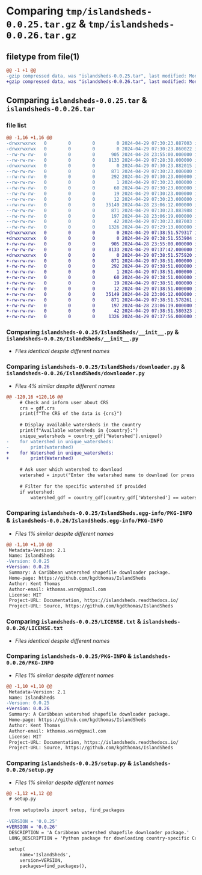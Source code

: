 # Comparing `tmp/islandsheds-0.0.25.tar.gz` & `tmp/islandsheds-0.0.26.tar.gz`

## filetype from file(1)

```diff
@@ -1 +1 @@
-gzip compressed data, was "islandsheds-0.0.25.tar", last modified: Mon Apr 29 07:30:23 2024, max compression
+gzip compressed data, was "islandsheds-0.0.26.tar", last modified: Mon Apr 29 07:38:51 2024, max compression
```

## Comparing `islandsheds-0.0.25.tar` & `islandsheds-0.0.26.tar`

### file list

```diff
@@ -1,16 +1,16 @@
-drwxrwxrwx   0        0        0        0 2024-04-29 07:30:23.887003 islandsheds-0.0.25/
-drwxrwxrwx   0        0        0        0 2024-04-29 07:30:23.860022 islandsheds-0.0.25/IslandSheds/
--rw-rw-rw-   0        0        0      905 2024-04-28 23:55:00.000000 islandsheds-0.0.25/IslandSheds/__init__.py
--rw-rw-rw-   0        0        0     8133 2024-04-29 07:28:38.000000 islandsheds-0.0.25/IslandSheds/downloader.py
-drwxrwxrwx   0        0        0        0 2024-04-29 07:30:23.882015 islandsheds-0.0.25/IslandSheds.egg-info/
--rw-rw-rw-   0        0        0      871 2024-04-29 07:30:23.000000 islandsheds-0.0.25/IslandSheds.egg-info/PKG-INFO
--rw-rw-rw-   0        0        0      292 2024-04-29 07:30:23.000000 islandsheds-0.0.25/IslandSheds.egg-info/SOURCES.txt
--rw-rw-rw-   0        0        0        1 2024-04-29 07:30:23.000000 islandsheds-0.0.25/IslandSheds.egg-info/dependency_links.txt
--rw-rw-rw-   0        0        0       60 2024-04-29 07:30:23.000000 islandsheds-0.0.25/IslandSheds.egg-info/entry_points.txt
--rw-rw-rw-   0        0        0       19 2024-04-29 07:30:23.000000 islandsheds-0.0.25/IslandSheds.egg-info/requires.txt
--rw-rw-rw-   0        0        0       12 2024-04-29 07:30:23.000000 islandsheds-0.0.25/IslandSheds.egg-info/top_level.txt
--rw-rw-rw-   0        0        0    35149 2024-04-28 23:06:12.000000 islandsheds-0.0.25/LICENSE.txt
--rw-rw-rw-   0        0        0      871 2024-04-29 07:30:23.883988 islandsheds-0.0.25/PKG-INFO
--rw-rw-rw-   0        0        0      197 2024-04-28 23:06:19.000000 islandsheds-0.0.25/README.md
--rw-rw-rw-   0        0        0       42 2024-04-29 07:30:23.887003 islandsheds-0.0.25/setup.cfg
--rw-rw-rw-   0        0        0     1326 2024-04-29 07:29:13.000000 islandsheds-0.0.25/setup.py
+drwxrwxrwx   0        0        0        0 2024-04-29 07:38:51.579317 islandsheds-0.0.26/
+drwxrwxrwx   0        0        0        0 2024-04-29 07:38:51.553904 islandsheds-0.0.26/IslandSheds/
+-rw-rw-rw-   0        0        0      905 2024-04-28 23:55:00.000000 islandsheds-0.0.26/IslandSheds/__init__.py
+-rw-rw-rw-   0        0        0     8133 2024-04-29 07:37:42.000000 islandsheds-0.0.26/IslandSheds/downloader.py
+drwxrwxrwx   0        0        0        0 2024-04-29 07:38:51.575920 islandsheds-0.0.26/IslandSheds.egg-info/
+-rw-rw-rw-   0        0        0      871 2024-04-29 07:38:51.000000 islandsheds-0.0.26/IslandSheds.egg-info/PKG-INFO
+-rw-rw-rw-   0        0        0      292 2024-04-29 07:38:51.000000 islandsheds-0.0.26/IslandSheds.egg-info/SOURCES.txt
+-rw-rw-rw-   0        0        0        1 2024-04-29 07:38:51.000000 islandsheds-0.0.26/IslandSheds.egg-info/dependency_links.txt
+-rw-rw-rw-   0        0        0       60 2024-04-29 07:38:51.000000 islandsheds-0.0.26/IslandSheds.egg-info/entry_points.txt
+-rw-rw-rw-   0        0        0       19 2024-04-29 07:38:51.000000 islandsheds-0.0.26/IslandSheds.egg-info/requires.txt
+-rw-rw-rw-   0        0        0       12 2024-04-29 07:38:51.000000 islandsheds-0.0.26/IslandSheds.egg-info/top_level.txt
+-rw-rw-rw-   0        0        0    35149 2024-04-28 23:06:12.000000 islandsheds-0.0.26/LICENSE.txt
+-rw-rw-rw-   0        0        0      871 2024-04-29 07:38:51.578261 islandsheds-0.0.26/PKG-INFO
+-rw-rw-rw-   0        0        0      197 2024-04-28 23:06:19.000000 islandsheds-0.0.26/README.md
+-rw-rw-rw-   0        0        0       42 2024-04-29 07:38:51.580323 islandsheds-0.0.26/setup.cfg
+-rw-rw-rw-   0        0        0     1326 2024-04-29 07:37:56.000000 islandsheds-0.0.26/setup.py
```

### Comparing `islandsheds-0.0.25/IslandSheds/__init__.py` & `islandsheds-0.0.26/IslandSheds/__init__.py`

 * *Files identical despite different names*

### Comparing `islandsheds-0.0.25/IslandSheds/downloader.py` & `islandsheds-0.0.26/IslandSheds/downloader.py`

 * *Files 4% similar despite different names*

```diff
@@ -120,16 +120,16 @@
     # Check and inform user about CRS
     crs = gdf.crs
     print(f"The CRS of the data is {crs}")
     
     # Display available watersheds in the country
     print(f"Available watersheds in {country}:")
     unique_watersheds = country_gdf['Watershed'].unique()
-    for watershed in unique_watersheds:
-        print(watershed)
+    for Watershed in unique_watersheds:
+        print(Watershed)
     
     # Ask user which watershed to download
     watershed = input("Enter the watershed name to download (or press enter for all watersheds): ")
     
     # Filter for the specific watershed if provided
     if watershed:
         watershed_gdf = country_gdf[country_gdf['Watershed'] == watershed]
```

### Comparing `islandsheds-0.0.25/IslandSheds.egg-info/PKG-INFO` & `islandsheds-0.0.26/IslandSheds.egg-info/PKG-INFO`

 * *Files 1% similar despite different names*

```diff
@@ -1,10 +1,10 @@
 Metadata-Version: 2.1
 Name: IslandSheds
-Version: 0.0.25
+Version: 0.0.26
 Summary: A Caribbean watershed shapefile downloader package.
 Home-page: https://github.com/kgdthomas/IslandSheds
 Author: Kent Thomas
 Author-email: kthomas.wsrn@gmail.com
 License: MIT
 Project-URL: Documentation, https://islandsheds.readthedocs.io/
 Project-URL: Source, https://github.com/kgdthomas/IslandSheds
```

### Comparing `islandsheds-0.0.25/LICENSE.txt` & `islandsheds-0.0.26/LICENSE.txt`

 * *Files identical despite different names*

### Comparing `islandsheds-0.0.25/PKG-INFO` & `islandsheds-0.0.26/PKG-INFO`

 * *Files 1% similar despite different names*

```diff
@@ -1,10 +1,10 @@
 Metadata-Version: 2.1
 Name: IslandSheds
-Version: 0.0.25
+Version: 0.0.26
 Summary: A Caribbean watershed shapefile downloader package.
 Home-page: https://github.com/kgdthomas/IslandSheds
 Author: Kent Thomas
 Author-email: kthomas.wsrn@gmail.com
 License: MIT
 Project-URL: Documentation, https://islandsheds.readthedocs.io/
 Project-URL: Source, https://github.com/kgdthomas/IslandSheds
```

### Comparing `islandsheds-0.0.25/setup.py` & `islandsheds-0.0.26/setup.py`

 * *Files 1% similar despite different names*

```diff
@@ -1,12 +1,12 @@
 # setup.py
 
 from setuptools import setup, find_packages
 
-VERSION = '0.0.25'
+VERSION = '0.0.26'
 DESCRIPTION = 'A Caribbean watershed shapefile downloader package.'
 LONG_DESCRIPTION = 'Python package for downloading country-specific Caribbean watershed data.'
 
 setup(
     name='IslandSheds',
     version=VERSION,
     packages=find_packages(),
```

